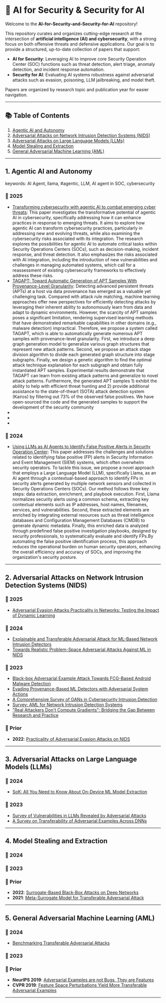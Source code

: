 # 🧠 AI for Security & Security for AI

Welcome to the **AI-for-Security-and-Security-for-AI** repository!

This repository curates and organizes cutting-edge research at the intersection of **artificial intelligence (AI) and cybersecurity**, with a strong focus on both offensive threats and defensive applications.
Our goal is to provide a structured, up-to-date collection of papers that support:

- **AI for Security**: Leveraging AI to improve core Security Operation Center (SOC) functions such as threat detection, alert triage, anomaly detection, and incident response automation.
- **Security for AI**: Evaluating AI systems robustness against adversarial attacks such as evasion, poisoning, LLM jailbreaking, and model theft.

Papers are organized by research topic and publication year for easier navigation.

---

## 📚 Table of Contents

1. [Agentic AI and Autonomy](#1-agentic-ai-and-autonomy)
2. [Adversarial Attacks on Network Intrusion Detection Systems (NIDS)](#2-adversarial-attacks-on-network-intrusion-detection-systems-nids)
3. [Adversarial Attacks on Large Language Models (LLMs)](#3-adversarial-attacks-on-large-language-models-llms)
4. [Model Stealing and Extraction](#4-model-stealing-and-extraction)
5. [General Adversarial Machine Learning (AML)](#5-general-adversarial-machine-learning-aml)

---

## 1. Agentic AI and Autonomy
keywords: AI Agent, llama, #agentic, LLM, AI agent in SOC, cybersecurity
### 📅 2025
- [Transforming cybersecurity with agentic AI to combat emerging cyber threats](https://www.sciencedirect.com/science/article/pii/S0308596125000734): This paper investigates the transformative potential of agentic AI in cybersecurity, specifically addressing how it can enhance practices in response to emerging threats. It aims to explore how agentic AI can transform cybersecurity practices, particularly in addressing new and evolving threats, while also examining the cybersecurity risks associated with its integration. The research explores the possibilities for agentic AI to automate critical tasks within Security Operations Centers (SOCs), such as decision-making, incident response, and threat detection. It also emphasizes the risks associated with AI integration, including the introduction of new vulnerabilities and challenges in managing automated systems, which call for a reassessment of existing cybersecurity frameworks to effectively address these risks.
- [TAGAPT: Toward Automatic Generation of APT Samples With Provenance-Level Granularity](https://ieeexplore.ieee.org/stamp/stamp.jsp?tp=&arnumber=10948500): Detecting advanced persistent threats (APTs) at a host via data provenance has emerged as a valuable yet challenging task. Compared with attack rule matching, machine learning approaches offer new perspectives for efficiently detecting attacks by leveraging their inherent ability to autonomously learn from data and adapt to dynamic environments. However, the scarcity of APT samples poses a significant limitation, rendering supervised learning methods that have demonstrated remarkable capabilities in other domains (e.g., malware detection) impractical. Therefore, we propose a system called TAGAPT, which is able to automatically generate numerous APT samples with provenance-level granularity. First, we introduce a deep graph generation model to generalize various graph structures that represent new attack patterns. Second, we propose an attack stage division algorithm to divide each generated graph structure into stage subgraphs. Finally, we design a genetic algorithm to find the optimal attack technique explanation for each subgraph and obtain fully instantiated APT samples. Experimental results demonstrate that TAGAPT can learn from existing attack patterns and generalize to novel attack patterns. Furthermore, the generated APT samples 1) exhibit the ability to help with efficient threat hunting and 2) provide additional assistance to the state-of-theart (SOTA) attack detection system (Kairos) by filtering out 73% of the observed false positives. We have open-sourced the code and the generated samples to support the development of the security community
- 
- 
- 
### 📅 2024
- [Using LLMs as AI Agents to Identify False Positive Alerts in Security Operation Center](https://www.researchsquare.com/article/rs-5420741/v1): This paper addresses the challenges and solutions related to identifying false positive (FP) alerts in Security Information and Event Management (SIEM) systems, which often overwhelm security operators. To tackle this issue, we propose a novel approach that employs a Large Language Model (LLM), specifically Llama, as an AI agent through a contextual-based approach to identify FPs in security alerts generated by multiple network sensors and collected in Security Operations Centers (SOCs). Our method follows three key steps: data extraction, enrichment, and playbook execution. First, Llama normalizes security alerts using a common schema, extracting key contextual elements such as IP addresses, host names, filenames, services, and vulnerabilities. Second, these extracted elements are enriched by integrating external resources such as threat intelligence databases and Configuration Management Databases (CMDB) to generate dynamic metadata. Finally, this enriched data is analyzed through predefined false positive investigation playbooks, designed by security professionals, to systematically evaluate and identify FPs.By automating the false positive identification process, this approach reduces the operational burden on human security operators, enhancing the overall efficiency and accuracy of SOCs, and improving the organization's security posture.
---
## 2. Adversarial Attacks on Network Intrusion Detection Systems (NIDS)

### 📅 2025
- [Adversarial Evasion Attacks Practicality in Networks: Testing the Impact of Dynamic Learning](https://arxiv.org/pdf/2306.05494)

### 📅 2024
- [Explainable and Transferable Adversarial Attack for ML-Based Network Intrusion Detectors](https://arxiv.org/pdf/2401.10691#page=17&zoom=100,416,53)
- [Towards Realistic Problem-Space Adversarial Attacks Against ML in NIDS](https://dl.acm.org/doi/pdf/10.1145/3664476.3669974)

### 📅 2023
- [Black-box Adversarial Example Attack Towards FCG-Based Android Malware Detection](https://www.usenix.org/system/files/sec23fall-prepub-2-li-heng.pdf)
- [Evading Provenance-Based ML Detectors with Adversarial System Actions](https://www.usenix.org/system/files/usenixsecurity23-mukherjee.pdf)
- [A Comprehensive Survey of GANs in Cybersecurity Intrusion Detection](https://ieeexplore.ieee.org/abstract/document/10187144)
- [Survey: AML for Network Intrusion Detection Systems](https://ieeexplore.ieee.org/abstract/document/10005100)
- ["Real Attackers Don't Compute Gradients": Bridging the Gap Between Research and Practice](https://ieeexplore.ieee.org/abstract/document/10136152)

### 📅 Prior
- **2022**: [Practicality of Adversarial Evasion Attacks on NIDS](https://link.springer.com/article/10.1007/s12243-022-00910-1)

---

## 3. Adversarial Attacks on Large Language Models (LLMs)

### 📅 2024
- [SoK: All You Need to Know About On-Device ML Model Extraction](https://www.usenix.org/system/files/usenixsecurity24-nayan.pdf)

### 📅 2023
- [Survey of Vulnerabilities in LLMs Revealed by Adversarial Attacks](https://arxiv.org/pdf/2310.10844)
- [A Survey on Transferability of Adversarial Examples Across DNNs](https://arxiv.org/pdf/2310.17626)

---

## 4. Model Stealing and Extraction

### 📅 2024
<!-- Add new papers here -->

### 📅 2023
<!-- Add new papers here -->

### 📅 Prior
- **2022**: [Surrogate-Based Black-Box Attacks on Deep Networks](https://arxiv.org/pdf/2203.08725)
- **2021**: [Meta-Surrogate Model for Transferable Adversarial Attack](https://arxiv.org/pdf/2109.01983)

---

## 5. General Adversarial Machine Learning (AML)

### 📅 2024
- [Benchmarking Transferable Adversarial Attacks](https://arxiv.org/pdf/2402.00418)

### 📅 2023
<!-- Add papers here -->

### 📅 Prior
- **NeurIPS 2019**: [Adversarial Examples are not Bugs, They are Features](https://proceedings.neurips.cc/paper_files/paper/2019/file/e2c420d928d4bf8ce0ff2ec19b371514-Paper.pdf)
- **CVPR 2019**: [Feature Space Perturbations Yield More Transferable Adversarial Examples](https://openaccess.thecvf.com/content_CVPR_2019/papers/Inkawhich_Feature_Space_Perturbations_Yield_More_Transferable_Adversarial_Examples_CVPR_2019_paper.pdf)

---

